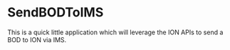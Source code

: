 # SendBODToIMS

This is a quick little application which will leverage the ION APIs to send a BOD to ION via IMS.

